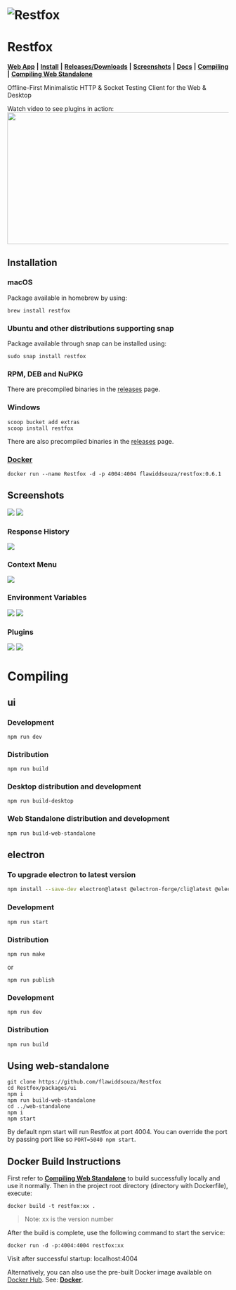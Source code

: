 # ![Restfox](https://raw.github.com/flawiddsouza/Restfox/main/packages/ui/public/pwa-192x192.png "Restfox")

# Restfox

[**Web App**](https://restfox.dev) **|** [**Install**](#installation) **|** [**Releases/Downloads**](https://github.com/flawiddsouza/Restfox/releases) **|** [**Screenshots**](#screenshots) **|** [**Docs**](https://docs.restfox.dev) **|** [**Compiling**](#compiling) **|** [**Compiling Web Standalone**](#using-web-standalone)

Offline-First Minimalistic HTTP & Socket Testing Client for the Web & Desktop

Watch video to see plugins in action:<br>
[<img src="https://img.youtube.com/vi/3cOQPm43Wus/hqdefault.jpg" width="600" height="300" width="100%"
/>](https://www.youtube.com/watch?v=3cOQPm43Wus)

## Installation

### macOS
Package available in homebrew by using:
```
brew install restfox
```

### Ubuntu and other distributions supporting snap
Package available through snap can be installed using:
```
sudo snap install restfox
```

### RPM, DEB and NuPKG
There are precompiled binaries in the [releases](https://github.com/flawiddsouza/Restfox/releases) page.

### Windows
```
scoop bucket add extras
scoop install restfox
```
There are also precompiled binaries in the [releases](https://github.com/flawiddsouza/Restfox/releases) page.

### [Docker](https://hub.docker.com/r/flawiddsouza/restfox)
```
docker run --name Restfox -d -p 4004:4004 flawiddsouza/restfox:0.6.1
```

## Screenshots

<img src="screenshots/1.png?raw=true">

<img src="screenshots/2.png?raw=true">

### Response History

<img src="screenshots/3.png?raw=true">

### Context Menu

<img src="screenshots/8.png?raw=true">

### Environment Variables

<img src="screenshots/4.png?raw=true">
<img src="screenshots/5.png?raw=true">

### Plugins

<img src="screenshots/6.png?raw=true">
<img src="screenshots/7.png?raw=true">

# Compiling

## ui

### Development
```
npm run dev
```

### Distribution
```
npm run build
```

### Desktop distribution and development
```
npm run build-desktop
```

### Web Standalone distribution and development
```
npm run build-web-standalone
```

## electron

### To upgrade electron to latest version
```bash
npm install --save-dev electron@latest @electron-forge/cli@latest @electron-forge/maker-deb@latest @electron-forge/maker-rpm@latest @electron-forge/maker-squirrel@latest @electron-forge/maker-zip@latest @electron-forge/publisher-github@latest electron-builder@latest
```

### Development
```
npm run start
```

### Distribution
```
npm run make
```
or
```
npm run publish
```

### Development
```
npm run dev
```

### Distribution
```
npm run build
```

## Using web-standalone
```
git clone https://github.com/flawiddsouza/Restfox
cd Restfox/packages/ui
npm i
npm run build-web-standalone
cd ../web-standalone
npm i
npm start
```

By default npm start will run Restfox at port 4004. You can override the port by passing port like so `PORT=5040 npm start`.

## Docker Build Instructions

First refer to [**Compiling Web Standalone**](#using-web-standalone) to build successfully locally and use it normally.
Then in the project root directory (directory with Dockerfile), execute:
```
docker build -t restfox:xx .
```
> Note: xx is the version number

After the build is complete, use the following command to start the service:
```
docker run -d -p:4004:4004 restfox:xx
```
Visit after successful startup: localhost:4004

Alternatively, you can also use the pre-built Docker image available on [Docker Hub](https://hub.docker.com/r/flawiddsouza/restfox). See: [**Docker**](#docker).
